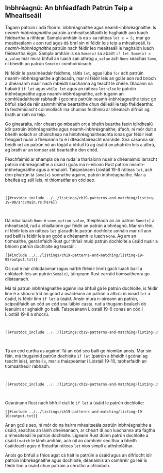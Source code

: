 ## Inbhréagnú: An bhféadfadh Patrún Teip a Mheaitseáil

Tagann patrúin i ndá fhoirm: inbhréagnaithe agus neamh-inbhréagnaithe. Is _neamh-inbhréagnaithe_ patrúin a mheaitseálfaidh
le haghaidh aon luach féideartha a rithtear. Sampla amháin is ea `x` sa
ráiteas `let x = 5;` mar go meaitseálann `x` aon rud agus dá bhrí sin ní féidir leis teip
a mheaitseáil. Is _neamh-inbhréagnaithe_ patrúin nach féidir leo meaitseáil le haghaidh luach féideartha éigin. Sampla amháin is ea `Some(x)` sa abairt `if let Some(x) =
a_value` mar mura bhfuil an luach san athróg `a_value` ach `None` seachas
`Some`, ní bheidh an patrún `Some(x)` comhoiriúnach.

Ní féidir le paraiméadair feidhme, ráitis `let`, agus lúba `for` ach patrúin neamh-inbhréagnaithe a ghlacadh, mar ní féidir leis an gclár aon rud bríoch a dhéanamh nuair nach
mbeidh luachanna ag teacht le chéile. Glacann na habairtí `if let` agus `while let` agus an ráiteas
`let`-`else` le patrúin inbhréagnaithe agus neamh-inbhréagnaithe, ach tugann an
comhléadaitheoir rabhadh i gcoinne patrúin neamh-inbhréagnaithe toisc go bhfuil siad de réir sainmhínithe
beartaithe chun déileáil le teip fhéideartha: tá feidhmiúlacht coinníollach ina
chumas feidhmiú ar bhealach difriúil ag brath ar rath nó teip.

Go ginearálta, níor cheart go mbeadh ort a bheith buartha faoin idirdhealú idir patrúin inbhréagnaithe
agus neamh-inbhréagnaithe; áfach, ní mór duit a bheith eolach ar choincheap
na hinbhréagnaitheachta ionas gur féidir leat freagairt nuair a fheiceann tú é i dteachtaireacht earráide. Sna
cásanna sin, beidh ort an patrún nó an tógáil a bhfuil tú ag
úsáid an phatrúin leis a athrú, ag brath ar an iompar atá beartaithe don chód.

Féachfaimid ar shampla de na rudaí a tharlaíonn nuair a dhéanaimid iarracht patrún inbhréagnaithe a úsáid
i gcás ina n-éilíonn Rust patrún neamh-inbhréagnaithe agus a mhalairt. Taispeánann Liostáil 19-8 ráiteas
`let`, ach don phatrún tá `Some(x)` sonraithe againn, patrún
inbhréagnaithe. Mar a bheifeá ag súil leis, ní thiomsófar an cód seo.

<Listing number="19-8" caption="Attempting to use a refutable pattern with `let`">

```rust,ignore,does_not_compile
{{#rustdoc_include ../../listings/ch19-patterns-and-matching/listing-19-08/src/main.rs:here}}
```

</Listing>

Dá mba luach `None` é `some_option_value`, theipfeadh air an patrún `Some(x)` a mheaitseáil, rud a chiallaíonn gur féidir an patrún a bhréagnú. Mar sin féin, ní féidir leis an ráiteas `let` glacadh le patrún dochloíte amháin mar níl aon rud bailí is féidir leis an gcód a dhéanamh le luach `None`. Ag am an tiomsaithe, gearánfaidh Rust gur thriail muid patrún dochloíte a úsáid nuair a bhíonn patrún dochloíte ag teastáil:

```console
{{#include ../../listings/ch19-patterns-and-matching/listing-19-08/output.txt}}
```

Ós rud é nár chlúdaíomar (agus nárbh fhéidir linn!) gach luach bailí a chlúdach leis an
patrún `Some(x)`, táirgeann Rust earráid tiomsaitheora go dlisteanach.

Má tá patrún inbhréagnaithe againn ina bhfuil gá le patrún dochloíte, is féidir linn
é a shocrú tríd an gcód a úsáideann an patrún a athrú: in ionad `let` a úsáid, is féidir linn `if let` a úsáid. Ansin mura n-oireann an patrún, scipeálfaidh an cód
an cód sna lúibíní casta, rud a thugann bealach dó leanúint ar aghaidh go bailí. Taispeánann Liostáil
19-9 conas an cód i Liostáil 19-8 a shocrú.

<Listing number="19-9" caption="Using `if let` and a block with refutable patterns instead of `let`">

```rust
{{#rustdoc_include ../../listings/ch19-patterns-and-matching/listing-19-09/src/main.rs:here}}
```

</Listing>

Tá an cód curtha as againn! Tá an cód seo bailí go hiomlán anois. Mar sin féin, má thugaimid patrún dochloíte `if let` (patrún a bheidh i gcónaí ag teacht leis), amhail `x`, mar a thaispeántar i Liostáil 19-10, tabharfaidh an tiomsaitheoir rabhadh.

<Listing number="19-10" caption="Attempting to use an irrefutable pattern with `if let`">

```rust
{{#rustdoc_include ../../listings/ch19-patterns-and-matching/listing-19-10/src/main.rs:here}}
```

</Listing>

Gearánann Rust nach bhfuil ciall le `if let` a úsáid le patrún dochloíte:

```console
{{#include ../../listings/ch19-patterns-and-matching/listing-19-10/output.txt}}
```

Ar an gcúis seo, ní mór do na hairm mheaitseála patrúin inbhréagnaithe a úsáid, seachas an lámh dheireanach, ar cheart di aon luachanna atá fágtha a mheaitseáil le patrún dochloíte. Ligeann Rust dúinn patrún dochloíte a úsáid i `match` le lámh amháin, ach
níl an comhréir seo thar a bheith úsáideach agus d'fhéadfaí ráiteas `let` níos simplí a athsholáthar.

Anois go bhfuil a fhios agat cá háit le patrúin a úsáid agus an difríocht idir patrúin inbhréagnaithe
agus dochloíte, déanaimis an comhréir go léir is féidir linn a úsáid chun patrúin
a chruthú a chlúdach.